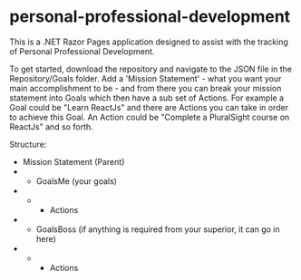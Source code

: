 ﻿# personal-professional-development

This is a .NET Razor Pages application designed to assist with the tracking of Personal Professional Development.

To get started, download the repository and navigate to the JSON file in the Repository/Goals folder. Add a 'Mission Statement' - what you want your main accomplishment to be - and from there you can break your mission statement into Goals which then have a sub set of Actions. For example a Goal could be "Learn ReactJs" and there are Actions you can take in order to achieve this Goal. An Action could be "Complete a PluralSight course on ReactJs" and so forth.

Structure:
- Mission Statement (Parent)
- - GoalsMe (your goals)
- - - Actions
- - GoalsBoss (if anything is required from your superior, it can go in here)
- - - Actions
